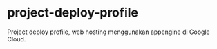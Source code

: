 # project-deploy-profile
Project deploy profile, web hosting menggunakan appengine di Google Cloud.
